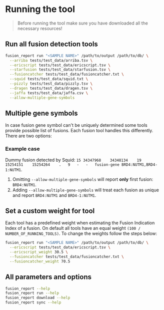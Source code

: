# Running the tool

> Before running the tool make sure you have downloaded all the necessary resources!

## Run all fusion detection tools

```bash
fusion_report run "<SAMPLE NAME>" /path/to/output /path/to/db/ \
  --arriba tests/test_data/arriba.tsv \
  --ericscript tests/test_data/ericscript.tsv \
  --starfusion tests/test_data/starfusion.tsv \
  --fusioncatcher tests/test_data/fusioncatcher.txt \
  --squid tests/test_data/squid.txt \
  --pizzly tests/test_data/pizzly.tsv \
  --dragen tests/test_data/dragen.tsv \
  --jaffa tests/test_data/jaffa.csv \
  --allow-multiple-gene-symbols
```

## Multiple gene symbols

In case fusion gene symbol can't be uniquely determined some tools provide possible list of fusions. Each fusion tool handles this differently.
There are two options:

### Example case

Dummy fusion detected by Squid: `15	34347968	34348134	19	15254151	15254264	.	9	-	-	fusion-gene	BRD4:NUTM1,BRD4-1:NUTM1`.

1. Omitting `--allow-multiple-gene-symbols` will report **only** first fusion: `BRD4:NUTM1`.
2. Adding `--allow-multiple-gene-symbols` will treat each fusion as unique and report `BRD4:NUTM1` and `BRD4-1:NUTM1`.

## Set a custom weight for tool

Each tool has a predefined weight when estimating the Fusion Indication Index of a fusion. On default all tools have an equal weight
`(100 / NUMBER_OF_RUNNING_TOOLS)`. To change the weights follow the steps below:

```bash
fusion_report run "<SAMPLE NAME>" /path/to/output /path/to/db/ \
  --ericscript tests/test_data/ericscript.tsv \
  --ericscript_weight 30.5 \
  --fusioncatcher tests/test_data/fusioncatcher.txt \
  --fusioncatcher_weight 70.5
```

## All parameters and options

```bash
fusion_report --help
fusion_report run --help
fusion_report download --help
fusion_report sync --help
```
